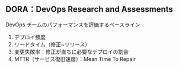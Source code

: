 ## DORA：DevOps Research and Assessments

DevOps チームのパフォーマンスを評価するベースライン

1. デプロイ頻度
1. リードタイム（修正~リリース）
1. 変更失敗率：修正が直ちに必要なデプロイの割合
1. MTTR（サービス復旧速度）：Mean Time To Repair
